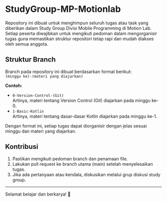# StudyGroup-MP-Motionlab

Repository ini dibuat untuk menghimpun seluruh tugas atau task yang diberikan dalam Study Group Divisi Mobile Programming di Motion Lab.  
Setiap peserta diwajibkan untuk mengikuti pedoman dalam mengorganisir tugas guna memastikan struktur repositori tetap rapi dan mudah diakses oleh semua anggota.

## Struktur Branch

Branch pada repository ini dibuat berdasarkan format berikut:  
`(minggu ke)-(materi yang diajarkan)`

**Contoh:**

- `0-Version-Control-(Git)`  
  Artinya, materi tentang Version Control (Git) diajarkan pada minggu ke-0.
- `1-Basic-Kotlin`  
  Artinya, materi tentang dasar-dasar Kotlin diajarkan pada minggu ke-1.

Dengan format ini, setiap tugas dapat diorganisir dengan jelas sesuai minggu dan materi yang diajarkan.

## Kontribusi

1. Pastikan mengikuti pedoman branch dan penamaan file.
2. Lakukan pull request ke branch utama (main) setelah menyelesaikan tugas.
3. Jika ada pertanyaan atau kendala, diskusikan melalui grup diskusi study group.

---

Selamat belajar dan berkarya! 🚀
